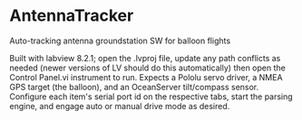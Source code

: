 AntennaTracker
==============

Auto-tracking antenna groundstation SW for balloon flights

Built with labview 8.2.1; open the .lvproj file, update any path conflicts as needed (newer versions of LV should do this automatically) then open the Control Panel.vi instrument to run.  Expects a Pololu servo driver, a NMEA GPS target (the balloon), and an OceanServer tilt/compass sensor.  Configure each item's serial port id on the respective tabs, start the parsing engine, and engage auto or manual drive mode as desired.
